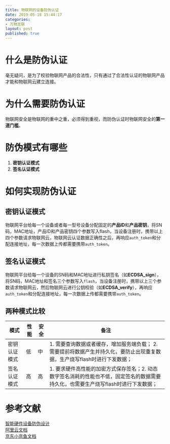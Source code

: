 ```yaml
---
title: 物联网的设备防伪认证
date: 2019-05-18 15:44:17
categories: 
- 万物互联
layout: post
published: true
---
```


# 什么是防伪认证

毫无疑问，是为了校验物联网产品的合法性，只有通过了合法性认证的物联网产品才能和物联网云建立连接。   

# 为什么需要防伪认证

物联网安全是物联网的重中之重，必须得到重视，而防伪认证时物联网安全的**第一道门槛**。  

# 防伪模式有哪些

1. **密钥认证模式**
2. **签名认证模式**

<!-- more -->

# 如何实现防伪认证

## 密钥认证模式

物联网平台给每一个设备或者每一型号设备分配固定的**产品ID**和**产品密钥**，将SN码，MAC地址，产品ID和产品密钥四个参数写入flash，当设备注册时，携带以上四个参数请求物联网云，物联网云认证数据正确性之后，再响应`auth_token`和分配连接地址，每一次数据上传都需要携带`auth_token`。  

## 签名认证模式

物联网平台给每一个设备的SN码和MAC地址进行私钥签名（如**ECDSA_sign**），将SN码，MAC地址和签名三个参数写入`flash`，当设备注册时，携带以上三个参数请求物联网云，然后物联网云进行公钥校验（如**ECDSA_verify**），再响应`auth_token`和分配连接地址，每一次数据上传都需要携带`auth_token`。  

## 两种模式比较

| 模式         | 性能 | 安全 | 备注                                                         |
| ------------ | ---- | ---- | ------------------------------------------------------------ |
| 密钥认证模式 | 低   | 中   | 1. 需要查询数据或者缓存，增加服务端负载； 2. 需要提前将数据产生并持久化，要防止出现重复数据，生产烧写flash时进行下发数据； |
| 签名认证模式 | 高   | 高   | 1. 要求硬件高性能的加密方式保存签名；2. 动态数字签名消耗的性能也不低，固定签名的数据需要持久化，也需要生产烧写flash时进行下发数据； |



# 参考文献

[智能硬件设备防伪设计](https://www.cnblogs.com/fishou/p/4175509.html)  
[阿里云文档](https://help.aliyun.com/document_detail/42649.html?spm=a2c4g.11186623.6.641.5b495483ULe3ox)    
[京东小京鱼文档](https://smartdev.jd.com/docCenterDoc/view/2/102/134000001/134000001#topMaoDot)  